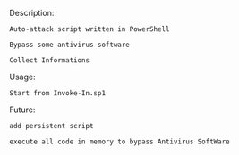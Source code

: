 Description:
	
	Auto-attack script written in PowerShell

	Bypass some antivirus software

	Collect Informations


Usage:

	Start from Invoke-In.sp1

Future:

	add persistent script 

	execute all code in memory to bypass Antivirus SoftWare
